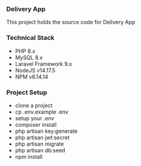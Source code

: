 ### Delivery App

This project holds the source code for Delivery App

### Technical Stack
- PHP 8.x
- MySQL 8.x
- Laravel Framework 9.x
- NodeJS v14.17.5
- NPM v6.14.14

### Project Setup
- clone a project 
- cp .env.example .env
- setup your .env
- composer install
- php artisan key:generate
- php artisan jwt:secret
- php artisan migrate
- php artisan db:seed
- npm install
